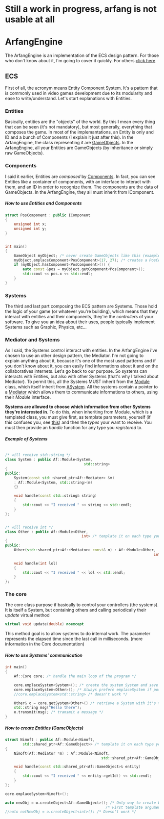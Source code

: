 # Still a work in progress, arfang is not usable at all

# ArfangEngine

The ArfangEngine is an implementation of the ECS design pattern. For those who don't know about it, I'm going to cover it quickly. For others [click here](https://github.com/Linsexy/arfang-engine/master/README.md#how-to-use-entities-and-components).

## ECS

First of all, the acronym means Entity Component System. It's a pattern that is commonly used in video games development due to its modularity and ease to write/understand.
Let's start explanations with Entities.

### Entities

Basically, entities are the "objects" of the world. By this I mean every thing that can be seen (it's not mandatory), but most generally, everything that composes
the game. In most of the implemantations, an Entity is only and ID and a bunch of Components (I explain it just after this). In the ArfangEngine, the class representing it are [GameObjects](include/ecs/GAMEOBJECT.md).
In the ArfangEngine, all your Entities are GameObjects (by inheritance or simply raw GameObjects).

### Components

I said it earlier, Entities are *composed* by [Components](nimoft). In fact, you can see Entities like a container of components, with an interface to interact with them, and an ID
in order to recognize them. The components are the data of GameObjects.
In the ArfangEngine, they all must inherit from IComponent.

##### How to use Entities and Components

```cpp
struct PosComponent : public IComponent
{
    unsigned int x;
    unsigned int y;
}


int main()
{
    GameObject myObject; /* never create GameObjects like this (example below) */
    myObject.emplaceComponent<PosComponent>(17, 27); /* creates a PosComponent with 17, 27 as parameters */
    if (myObject.hasComponent<PosComponent>()) {
        auto const &pos = myObject.getComponent<PosComponent>();
        std::cout << pos.x << std::endl;
    }
}
```

### Systems

The third and last part composing the ECS pattern are Systems. Those hold the logic of your game (or whatever you're building), which means that they interact with entities
and their components, they're the *controllers* of your software. To give you an idea about their uses, people typically implement Systems such as Graphic, Physics, etc...

### Mediator and Systems

As I said, the Systems control interact with entities. In the ArfangEngine i've chosen to use an other design pattern, the Mediator. I'm not going to explain anything about it, because
it's one of the most used patterns and if you don't know about it, you can easily find informations about it and on the collaboratives internets.
Let's go back to our purpose. So systems can interacts with Entities, but also with other Systems (that's why I talked about Mediator).
To permit this, all the Systems MUST inherit from the [Module](include/ecs/Module.hpp) class, which itself inherit from [ASystem](include/ecs/ASystem.hpp).
All the systems contain a pointer to a [Mediator](include/ecs/Mediator.hpp) which allows them to communicate informations to others, using their *Module* interface.

**Systems are allowed to choose which information from other Systems they're interested in**. To do this, when inheriting from Module,
which is a templated class, you must give first, as template parameters, yourself (if this confuses you, see [this](https://en.wikipedia.org/wiki/Curiously_recurring_template_pattern))
and then the *types* your want to receive. You must then provide an *handle* function for any type you *registered* to.

##### Exemple of Systems

```cpp

/* will receive std::string */
class System : public Af::Module<System,
                                    std::string>
{
public:
    System(const std::shared_ptr<Af::Mediator> &m) 
    : Af::Module<System, std::string>(m)
    {}

    void handle(const std::string& string)
    {
        std::cout << "I received " << string << std::endl;
    }
};


/* will receive int */
class Other : public Af::Module<Other,
                                   int> /* template it on each type you want to receive */
{
public:
    Other(std::shared_ptr<Af::Mediator> const& m) : Af::Module<Other, 
                                                                    int>(m) {}

    void handle(int lol)
    {
        std::cout << "I received " << lol << std::endl;
    }
};
```
### The core
The core class purpose if basically to control your controllers (the systems). It is itself a System, but containing others and calling periodically their *update* virtual method

```cpp
virtual void update(double) noexcept
```

This method goal is to allow systems to do internal work. The parameter represents the elapsed time since the last call in milliseconds. (more information in the Core documentation)

##### How to use Systems' communication

```cpp
int main()
{
    Af::Core core; /* handle the main loop of the program */

    core.emplaceSystem<System>(); /* create the system System and save it */
    core.emplaceSystem<Other>(); /* Always prefere emplaceSystem if possible */
    //core.emplaceSystem<std::string> /* doesn't work */

    Other& o = core.getSystem<Other>() /* retrieve a System with it's type */;
    std::string msg("Hello there");
    o.transmit(msg); /* transmit a message */
}
```

##### How to create Entities (GameObjects)

```cpp
struct Nimoft : public Af::Module<Nimoft,
        std::shared_ptr<Af::GameObject>> /* template it on each type you want to receive */
{
    Nimoft(Af::Mediator *m) : Af::Module<Nimoft,
                                            std::shared_ptr<Af::GameObject>>(m) {}

    void handle(const std::shared_ptr<Af::GameObject>& entity)
    {
        std::cout << "I received " << entity->getId() << std::endl;
    }
};

core.emplaceSystem<Nimoft>();

auto newObj = o.createObject<Af::GameObject>(); /* Only way to create Entities */
                                              /* First template argument is it's type, and others it's constructor's arguments */
//auto notNewObj = o.createObject<int>(); /* Doesn't work */

```
